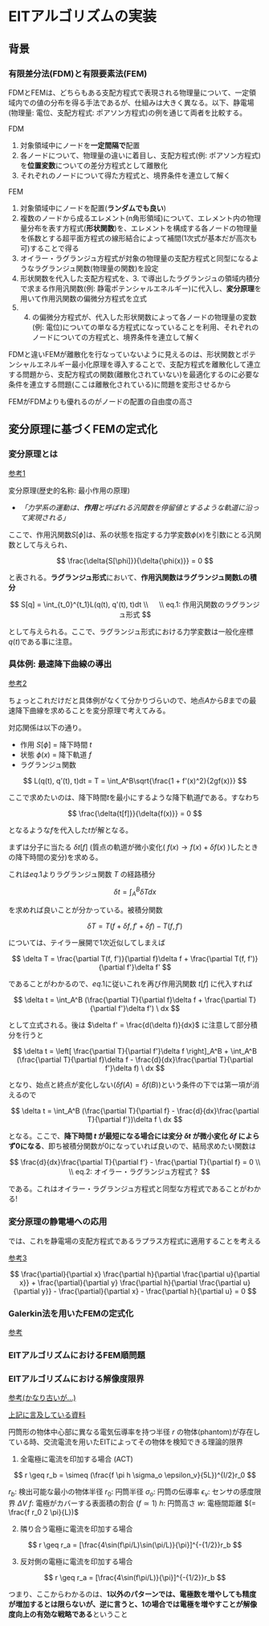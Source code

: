 # EITアルゴリズムの実装

## 背景

### 有限差分法(FDM)と有限要素法(FEM)

FDMとFEMは、どちらもある支配方程式で表現される物理量について、一定領域内での値の分布を得る手法であるが、仕組みは大きく異なる。以下、静電場(物理量: 電位、支配方程式: ポアソン方程式)の例を通じて両者を比較する。

FDM
1. 対象領域中にノードを**一定間隔で**配置
2. 各ノードについて、物理量の違いに着目し、支配方程式(例: ポアソン方程式)を**位置変数**についての差分方程式として離散化
3. それぞれのノードについて得た方程式と、境界条件を連立して解く

FEM
1. 対象領域中にノードを配置(**ランダムでも良い**)
2. 複数のノードから成るエレメント(n角形領域)について、エレメント内の物理量分布を表す方程式(**形状関数**)を、エレメントを構成する各ノードの物理量を係数とする超平面方程式の線形結合によって補間(1次式が基本だが高次も可)することで得る
3. オイラー・ラグランジュ方程式が対象の物理量の支配方程式と同型になるようなラグランジュ関数(物理量の関数)を設定
4.  形状関数を代入した支配方程式を、3. で導出したラグランジュの領域内積分で求まる作用汎関数(例: 静電ポテンシャルエネルギー)に代入し、**変分原理**を用いて作用汎関数の偏微分方程式を立式
5.  4. の偏微分方程式が、代入した形状関数によって各ノードの物理量の変数(例: 電位)についての単なる方程式になっていることを利用、それぞれのノードについての方程式と、境界条件を連立して解く

FDMと違いFEMが離散化を行なっていないように見えるのは、形状関数とポテンシャルエネルギー最小化原理を導入することで、支配方程式を離散化して連立する問題から、支配方程式の関数(離散化されていない)を最適化するのに必要な条件を連立する問題(ここは離散化されている)に問題を変形させるから

FEMがFDMよりも優れるのがノードの配置の自由度の高さ

## 変分原理に基づくFEMの定式化

### 変分原理とは

[参考1](https://ja.wikipedia.org/wiki/%E6%9C%80%E5%B0%8F%E4%BD%9C%E7%94%A8%E3%81%AE%E5%8E%9F%E7%90%86)

変分原理(歴史的名称: 最小作用の原理)
- _「力学系の運動は、**作用**と呼ばれる汎関数を停留値とするような軌道に沿って実現される」_

ここで、作用汎関数$S[\phi]$は、系の状態を指定する力学変数$\phi(x)$を引数にとる汎関数として与えられ、

$$
\frac{\delta{S[\phi]}}{\delta{\phi(x)}} = 0
$$

と表される。**ラグランジュ形式**において、**作用汎関数はラグランジュ関数Lの積分**

$$
S[q] = \int_{t_0}^{t_1}L(q(t), q'(t), t)dt
\\  
\\ eq.1: 作用汎関数のラグランジュ形式
$$

として与えられる。ここで、ラグランジュ形式における力学変数は一般化座標$q(t)$である事に注意。

### 具体例: 最速降下曲線の導出

[参考2](https://eman-physics.net/analytic/chapter3.html)


ちょっとこれだけだと具体例がなくて分かりづらいので、地点$A$から$B$までの最速降下曲線を求めることを変分原理で考えてみる。

対応関係は以下の通り。

- 作用 $S[\phi]$ = 降下時間 $t$
- 状態 $\phi(x)$ = 降下軌道 $f$
- ラグランジュ関数

$$
L(q(t), q'(t), t)dt = T = \int_A^B\sqrt{\frac{1 + f'(x)^2}{2gf(x)}}
$$

ここで求めたいのは、降下時間$t$を最小にするような降下軌道$f$である。すなわち

$$
\frac{\delta{t[f]}}{\delta{f(x)}} = 0
$$

となるような$f$を代入した$t$が解となる。

まずは分子に当たる $\delta t[f]$ (質点の軌道が微小変化( $f(x) \to f(x) + \delta f(x)$ )したときの降下時間の変分)を求める。

これは$eq.1$よりラグランジュ関数 $T$ の経路積分

$$
\delta t = \int_A^B \delta T dx
$$

を求めれば良いことが分かっている。被積分関数

$$
\delta T = T(f + \delta f, f' + \delta f) - T(f, f')
$$

については、テイラー展開で1次近似してしまえば

$$
\delta T = \frac{\partial T(f, f')}{\partial f}\delta f + \frac{\partial T(f, f')}{\partial f'}\delta f'
$$

であることがわかるので、$eq.1$に従いこれを再び作用汎関数 $t[f]$ に代入すれば

$$
\delta t = \int_A^B (\frac{\partial T}{\partial f}\delta f + \frac{\partial T}{\partial f'}\delta f') \ dx
$$

として立式される。後は $\delta f' = \frac{d(\delta f)}{dx}$ に注意して部分積分を行うと

$$
\delta t = \left[ \frac{\partial T}{\partial f'}\delta f \right]_A^B + \int_A^B (\frac{\partial T}{\partial f}\delta f - \frac{d}{dx}\frac{\partial T}{\partial f'}\delta f) \ dx
$$

となり、始点と終点が変化しない($\delta f(A) = \delta f(B)$)という条件の下では第一項が消えるので

$$
\delta t = \int_A^B (\frac{\partial T}{\partial f} - \frac{d}{dx}\frac{\partial T}{\partial f'})\delta f \ dx
$$

となる。ここで、**降下時間 $t$ が最短になる場合には変分 $\delta t$ が微小変化 $\delta f$ によらず0になる**、即ち被積分関数が0になっていれば良いので、結局求めたい関数は

$$
\frac{d}{dx}\frac{\partial T}{\partial f'} - \frac{\partial T}{\partial f} = 0
\\  
\\ eq.2: オイラー・ラグランジュ方程式？
$$

である。これはオイラー・ラグランジュ方程式と同型な方程式であることがわかる!

### 変分原理の静電場への応用

では、これを静電場の支配方程式であるラプラス方程式に適用することを考える

[参考3](https://qiita.com/atily17/items/fa8abcc4d778c16fa11a)


$$
\frac{\partial}{\partial x} \frac{\partial h}{\partial \frac{\partial u}{\partial x}} + \frac{\partial}{\partial y} \frac{\partial h}{\partial \frac{\partial u}{\partial y}} - \frac{\partial}{\partial x} - \frac{\partial h}{\partial u} = 0
$$

### Galerkin法を用いたFEMの定式化

[参考](https://qiita.com/atily17/items/fa8abcc4d778c16fa11a)

### EITアルゴリズムにおけるFEM順問題

### EITアルゴリズムにおける解像度限界

[参考(かなり古いが...)](https://iopscience.iop.org/article/10.1088/0143-0815/9/4A/007/pdf)

[上記に言及している資料](https://ieeexplore.ieee.org/abstract/document/962276)

円筒形の物体中心部に異なる電気伝導率を持つ半径 $r$ の物体(phantom)が存在している時、交流電流を用いたEITによってその物体を検知できる理論的限界

1. 全電極に電流を印加する場合 (ACT)

$$
r \geq r_b = \simeq (\frac{f \pi h \sigma_o \epsilon_v}{5L})^{I/2}r_0
$$

$r_b$: 検出可能な最小の物体半径
$r_0$: 円筒半径
$\sigma_o$: 円筒の伝導率
$\epsilon_v$: センサの感度限界 $\Delta V$
$f$: 電極がカバーする表面積の割合 $(f \simeq 1)$
$h$: 円筒高さ
$w$: 電極間距離 $(= \frac{f r_0 2 \pi}{L})$

2. 隣り合う電極に電流を印加する場合

$$
r \geq r_a = [\frac{4\sin(f\pi/L)\sin(\pi/L)}{\pi}]^{-{1/2}}r_b
$$

3. 反対側の電極に電流を印加する場合

$$
r \geq r_a = [\frac{4\sin(f\pi/L)}{\pi}]^{-{1/2}}r_b
$$

つまり、ここからわかるのは、**1以外のパターンでは、電極数を増やしても精度が増加するとは限らないが、逆に言うと、1の場合では電極を増やすことが解像度向上の有効な戦略である**ということ